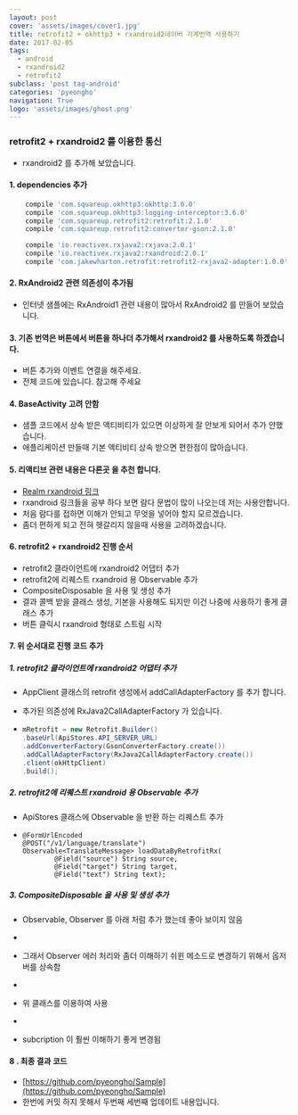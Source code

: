 ```yaml
---
layout: post
cover: 'assets/images/cover1.jpg'
title: retrofit2 + okhttp3 + rxandroid2네이버 기계번역 사용하기
date: 2017-02-05
tags: 
  - android
  - rxandroid2
  - retrofit2
subclass: 'post tag-android'
categories: 'pyeongho'
navigation: True
logo: 'assets/images/ghost.png'    
---
```




### retrofit2 + rxandroid2 를 이용한 통신
  - rxandroid2 를 추가해 보았습니다.

#### 1. dependencies 추가

```gradle
    compile 'com.squareup.okhttp3:okhttp:3.6.0'
    compile 'com.squareup.okhttp3:logging-interceptor:3.6.0'
    compile 'com.squareup.retrofit2:retrofit:2.1.0'
    compile 'com.squareup.retrofit2:converter-gson:2.1.0'

    compile 'io.reactivex.rxjava2:rxjava:2.0.1'
    compile 'io.reactivex.rxjava2:rxandroid:2.0.1'
    compile 'com.jakewharton.retrofit:retrofit2-rxjava2-adapter:1.0.0'
```


#### 2. RxAndroid2 관련 의존성이 추가됨
 - 인터넷 샘플에는 RxAndroid1 관련 내용이 많아서 RxAndroid2 를 만들어 보았습니다. 
 
#### 3. 기존 번역은 버튼에서 버튼을 하나더 추가해서 rxandroid2 를 사용하도록 하겠습니다.
 - 버튼 추가와 이벤트 연결을 해주세요.
 - 전체 코드에 있습니다. 참고해 주세요

#### 4. BaseActivity 고려 안함
 - 샘플 코드에서 상속 받은 액티비티가 있으면 이상하게 잘 안보게 되어서 추가 안했습니다.
 - 애플리케이션 만들때 기본 액티비티 상속 받으면 편한점이 많아습니다.

#### 5. 리액티브 관련 내용은 다른곳 을 추천 합니다.
 - [Realm rxandroid 링크](https://realm.io/kr/news/rxandroid/)
 - rxandroid 링크들을 공부 하다 보면 람다 문법이 많이 나오는데 저는 사용안합니다.
 - 처음 람다를 접하면 이해가 안되고 무엇을 넣어야 할지 모르겠습니다.
 - 좀더 편하게 되고 전혀 헷갈리지 않을때 사용을 고려하겠습니다.

#### 6. retrofit2 + rxandroid2 진행 순서
 - retrofit2 클라이언트에 rxandroid2 어댑터 추가
 - retrofit2에 리퀘스트 rxandroid 용 Observable 추가
 - CompositeDisposable 을 사용 및 생성 추가
 - 결과 콜백 받을 클래스 생성, 기본을 사용해도 되지만 이건 나중에 사용하기 좋게 클래스 추가
 - 버튼 클릭시 rxandroid 형태로 스트림 시작


#### 7. 위 순서대로 진행 코드 추가

##### 1. retrofit2 클라이언트에 rxandroid2 어댑터 추가
  - AppClient 클래스의 retrofit 생성에서 addCallAdapterFactory 를 추가 합니다.
  - 추가된 의존성에 RxJava2CallAdapterFactory 가 있습니다.
    
  - ```java
    mRetrofit = new Retrofit.Builder()
    .baseUrl(ApiStores.API_SERVER_URL)
    .addConverterFactory(GsonConverterFactory.create())
    .addCallAdapterFactory(RxJava2CallAdapterFactory.create())
    .client(okHttpClient)
    .build();
    ```

##### 2. retrofit2에 리퀘스트 rxandroid 용 Observable 추가
  - ApiStores 클래스에 Observable 을 반환 하는 리퀘스트 추가
  
  - ```javja
    @FormUrlEncoded
    @POST("/v1/language/translate")
    Observable<TranslateMessage> loadDataByRetrofitRx(
            @Field("source") String source,
            @Field("target") String target,
            @Field("text") String text);  
    ```

##### 3. CompositeDisposable 을 사용 및 생성 추가
 -  Observable, Observer 를 아래 처럼 추가 했는데 좋아 보이지 않음
 - <script src="https://gist.github.com/pyeongho/7b0a8b61f99271d81b4f4849906cad8e.js"></script>
 
 - 그래서 Observer 에러 처리와 좀더 이해하기 쉬윈 메소드로 변경하기 위해서 옵저버를 상속함
 - <script src="https://gist.github.com/pyeongho/e2bfdb18687c105d3253b87f2b1d01b1.js"></script>
 
 - 위 클래스를 이용하여 사용
 - <script src="https://gist.github.com/pyeongho/e7ba0b445883fab14479126bf0b3ca5b.js"></script>
 - subcription 이 훨씬 이해하기 좋게 변경됨


#### 8 . 최종 결과 코드
  - [https://github.com/pyeongho/Sample](https://github.com/pyeongho/Sample)
  - 한번에 커밋 하지 못해서 두번째 세번째 업데이트 내용입니다.